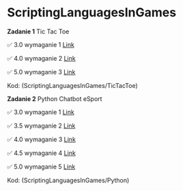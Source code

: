 # ScriptingLanguagesInGames

**Zadanie 1** Tic Tac Toe

:white_check_mark: 3.0 wymaganie 1 [Link](https://github.com/starowicz727/ScriptingLanguagesInGames/commit/25490847f223a4f83adcecd778cf484c4917a3ae)

:white_check_mark: 4.0 wymaganie 2 [Link](https://github.com/starowicz727/ScriptingLanguagesInGames/commit/086df4db37ef38776284554ed6bf2647ba591e8c)

:white_check_mark: 5.0 wymaganie 3 [Link](https://github.com/starowicz727/ScriptingLanguagesInGames/commit/9458bd9b7c2b3136fa1c254d80606baa6d45eaf0)

Kod: (ScriptingLanguagesInGames/TicTacToe)

**Zadanie 2** Python Chatbot eSport

:white_check_mark: 3.0 wymaganie 1 [Link](https://github.com/starowicz727/ScriptingLanguagesInGames/tree/main/Python/3.0)

:white_check_mark: 3.5 wymaganie 2 [Link](https://github.com/starowicz727/ScriptingLanguagesInGames/tree/main/Python/3.5)

:white_check_mark: 4.0 wymaganie 3 [Link](https://github.com/starowicz727/ScriptingLanguagesInGames/tree/main/Python/4.0)

:white_check_mark: 4.5 wymaganie 4 [Link](https://github.com/starowicz727/ScriptingLanguagesInGames/tree/main/Python/4.5)

:white_check_mark: 5.0 wymaganie 5 [Link](https://github.com/starowicz727/ScriptingLanguagesInGames/tree/main/Python/5.0)

Kod: (ScriptingLanguagesInGames/Python)
 
